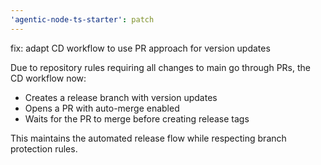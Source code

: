 ```yaml
---
'agentic-node-ts-starter': patch
---
```


fix: adapt CD workflow to use PR approach for version updates

Due to repository rules requiring all changes to main go through PRs,
the CD workflow now:

- Creates a release branch with version updates
- Opens a PR with auto-merge enabled
- Waits for the PR to merge before creating release tags

This maintains the automated release flow while respecting branch protection rules.
